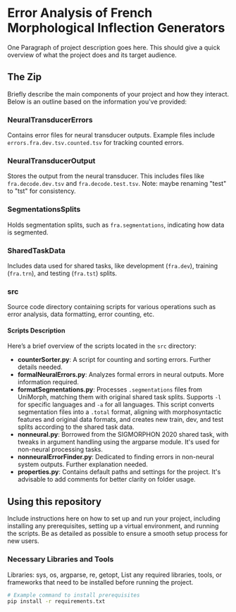 # Error Analysis of French Morphological Inflection Generators

One Paragraph of project description goes here. This should give a quick overview of what the project does and its target audience.

## The Zip

Briefly describe the main components of your project and how they interact. Below is an outline based on the information you've provided:

### NeuralTransducerErrors
Contains error files for neural transducer outputs. Example files include `errors.fra.dev.tsv.counted.tsv` for tracking counted errors.

### NeuralTransducerOutput
Stores the output from the neural transducer. This includes files like `fra.decode.dev.tsv` and `fra.decode.test.tsv`. Note: maybe renaming "test" to "tst" for consistency.

### SegmentationsSplits
Holds segmentation splits, such as `fra.segmentations`, indicating how data is segmented.

### SharedTaskData
Includes data used for shared tasks, like development (`fra.dev`), training (`fra.trn`), and testing (`fra.tst`) splits.

### src
Source code directory containing scripts for various operations such as error analysis, data formatting, error counting, etc.

#### Scripts Description

Here’s a brief overview of the scripts located in the `src` directory:

- **counterSorter.py**: A script for counting and sorting errors. Further details needed.
- **formalNeuralErrors.py**: Analyzes formal errors in neural outputs. More information required.
- **formatSegmentations.py**: Processes `.segmentations` files from UniMorph, matching them with original shared task splits. Supports `-l` for specific languages and `-a` for all languages. This script converts segmentation files into a `.total` format, aligning with morphosyntactic features and original data formats, and creates new train, dev, and test splits according to the shared task data.
- **nonneural.py**: Borrowed from the SIGMORPHON 2020 shared task, with tweaks in argument handling using the argparse module. It's used for non-neural processing tasks.
- **nonneuralErrorFinder.py**: Dedicated to finding errors in non-neural system outputs. Further explanation needed.
- **properties.py**: Contains default paths and settings for the project. It's advisable to add comments for better clarity on folder usage.

## Using this repository

Include instructions here on how to set up and run your project, including installing any prerequisites, setting up a virtual environment, and running the scripts. Be as detailed as possible to ensure a smooth setup process for new users.

### Necessary Libraries and Tools

Libraries: sys, os, argparse, re, getopt, 
List any required libraries, tools, or frameworks that need to be installed before running the project.

```bash
# Example command to install prerequisites
pip install -r requirements.txt
